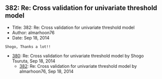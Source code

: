## 382: Re: Cross validation for univariate threshold model

- Title: 382: Re: Cross validation for univariate threshold model
- Author: almarhoon76
- Date: Sep 18, 2014
```
Shogo, Thanks a lot!!
```

- [380](0380.md): Re: Cross validation for univariate threshold model by Shogo Tsuruta, Sep 18, 2014
    - [382](0382.md): Re: Cross validation for univariate threshold model by almarhoon76, Sep 18, 2014
